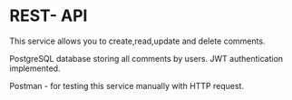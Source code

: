 # REST- API

This service allows you to create,read,update and delete comments.

PostgreSQL database storing all comments by users. JWT authentication implemented.

Postman - for testing this service manually with HTTP request.
